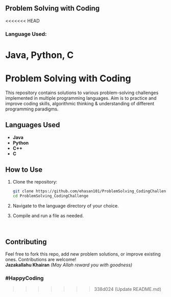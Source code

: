 ## Problem Solving with Coding 

<<<<<<< HEAD
### Language Used:
Java, Python, C
=======
# Problem Solving with Coding
This repository contains solutions to various problem-solving challenges implemented in multiple programming languages. 
Aim is to practice and improve coding skills, algorithmic thinking & understanding of different programming paradigms.


## Languages Used
- **Java**
- **Python**
- **C++**
- **C**

## How to Use

1. Clone the repository:
   ```bash
   git clone https://github.com/ehasan101/ProblemSolving_CodingChallenge.git
   cd ProblemSolving_CodingChallenge
   
2. Navigate to the language directory of your choice.

3. Compile and run a file as needed.

<br>

## Contributing

Feel free to fork this repo, add new problem solutions, or improve existing ones. 
Contributions are welcome! <br>
**Jazakallahu Khairan** *(May Allah reward you with goodness)*


### #HappyCoding
>>>>>>> 338d024 (Update README.md)
